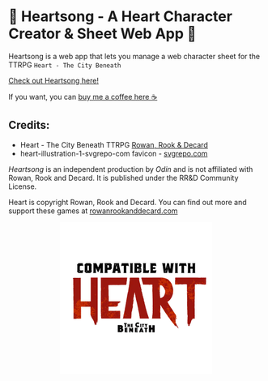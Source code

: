 # 💖 Heartsong - A Heart Character Creator & Sheet Web App 💖

Heartsong is a web app that lets you manage a web character sheet for the TTRPG `Heart - The City Beneath`

[Check out Heartsong here!](https://heartsong.odin-matthias.de)

If you want, you can [buy me a coffee here ☕](https://ko-fi.com/odin_dev)

## Credits:
* Heart - The City Beneath TTRPG [Rowan, Rook & Decard](https://rowanrookanddecard.com/product-category/game-systems/resistance/heart/)
* heart-illustration-1-svgrepo-com favicon - [svgrepo.com](https://www.svgrepo.com/svg/482873/heart-illustration-1)


*Heartsong* is an independent production by *Odin* and is not affiliated with Rowan, Rook and Decard. It is published under the RR&D Community License.

Heart is copyright Rowan, Rook and Decard. You can find out more and support these games at [rowanrookanddecard.com](rowanrookanddecard.com)


<p align="center">
    <img alt="compatible-with-heart logo" src="./readme-assets/Heart.png" height="300">
</p>


<!-- 
V1 release requirements:

* Some analytics to see if people actually use it
* skill/domain/protection pick & those abilities
* JSON upload/download (done)
* (stretch) PDF download (done)
-->
